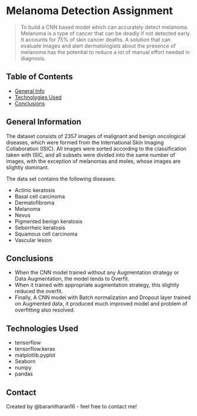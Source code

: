 # Melanoma Detection Assignment
> To build a CNN based model which can accurately detect melanoma. Melanoma is a type of cancer that can be deadly if not detected early. It accounts for 75% of skin cancer deaths. A solution that can evaluate images and alert dermatologists about the presence of melanoma has the potential to reduce a lot of manual effort needed in diagnosis.


## Table of Contents
* [General Info](#general-information)
* [Technologies Used](#technologies-used)
* [Conclusions](#conclusions)


## General Information
The dataset consists of 2357 images of malignant and benign oncological diseases, which were formed from the International Skin Imaging Collaboration (ISIC). All images were sorted according to the classification taken with ISIC, and all subsets were divided into the same number of images, with the exception of melanomas and moles, whose images are slightly dominant.


The data set contains the following diseases:

  * Actinic keratosis
  * Basal cell carcinoma
  * Dermatofibroma
  * Melanoma
  * Nevus
  * Pigmented benign keratosis
  * Seborrheic keratosis
  * Squamous cell carcinoma
  * Vascular lesion

## Conclusions
- When the CNN model trained without any Augmentation strategy or Data Augmentation, the model tends to Overfit.
- When it trained with appropriate augmentation strategy, this slightly reduced the overfit.
- Finally, A CNN model with Batch normalization and Dropout layer trained on Augmented data, it produced much improved model and problem of overfitting also resolved.


## Technologies Used
- tensorflow
- tensorflow.keras
- matplotlib.pyplot
- Seaborn
- numpy
- pandas

## Contact
Created by @baranitharan16 - feel free to contact me!

